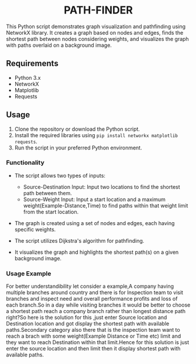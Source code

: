 <div align="center">
<b> <h1>PATH-FINDER</h1> </b>
</div>

This Python script demonstrates graph visualization and pathfinding using NetworkX library. It creates a graph based on nodes and edges, finds the shortest path between nodes considering weights, and visualizes the graph with paths overlaid on a background image.

## Requirements
- Python 3.x
- NetworkX
- Matplotlib
- Requests

## Usage

1. Clone the repository or download the Python script.
2. Install the required libraries using `pip install networkx matplotlib requests`.
3. Run the script in your preferred Python environment.

### Functionality

- The script allows two types of inputs:
    - Source-Destination Input: Input two locations to find the shortest path between them.
    - Source-Weight Input: Input a start location and a maximum weight(Example-Distance,Time) to find paths within that weight limit from the start location.

- The graph is created using a set of nodes and edges, each having specific weights.
- The script utilizes Dijkstra's algorithm for pathfinding.
- It visualizes the graph and highlights the shortest path(s) on a given background image.

### Usage Example
For better understandibility let consider a example,A company having multiple branches around country and there is for Inspection team to visit branches and inspect need and overall performance profits and loss of each branch.So in a day while visiting branches it would be better to choose a shortest path reach a company branch rather than longest distance path right?So here is the solution for this ,just enter Source location and Destination location and got display the shortest path with available paths.Secondary category also there that is the inspection team want to reach a brach with some weight(Example Distance or Time etc) limit and they want to reach Destination within that limit.Hence for this solution is just enter the source location and then limit then it display shortest path with available paths.  
